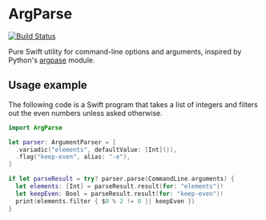 # ArgParse

[![Build Status](https://travis-ci.org/kyouko-taiga/ArgParse.svg?branch=master)](https://travis-ci.org/kyouko-taiga/ArgParse)

Pure Swift utility for command-line options and arguments,
inspired by Python's [argpase](https://docs.python.org/3/library/argparse.html) module.

## Usage example

The following code is a Swift program that takes a list of integers
and filters out the even numbers unless asked otherwise.

```swift
import ArgParse

let parser: ArgumentParser = [
  .variadic("elements", defaultValue: [Int]()),
  .flag("keep-even", alias: "-e"),
]

if let parseResult = try? parser.parse(CommandLine.arguments) {
  let elements: [Int] = parseResult.result(for: "elements")!
  let keepEven: Bool = parseResult.result(for: "keep-even")!
  print(elements.filter { $0 % 2 != 0 || keepEven })
}
```
